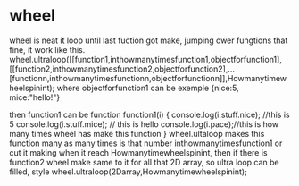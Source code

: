 # wheel
wheel is neat it loop until last fuction got make, jumping ower fungtions that fine, it work like this.
wheel.ultraloop([[function1,inthowmanytimesfunction1,objectforfunction1],[[function2,inthowmanytimesfunction2,objectforfunction2],...[functionn,inthowmanytimesfunctionn,objectforfunctionn]],Howmanytimewheelspinint);
where objectforfunction1 can be exemple
{nice:5, mice:"hello!"}

then function1 can be
function function1(i)
{
console.log(i.stuff.nice); //this is 5
console.log(i.stuff.mice); // this is hello
console.log(i.pace);//this is how many times wheel has make this function
}
wheel.ultaloop makes this function many as many times is that number inthowmanytimesfunction1 or cut it making when it reach Howmanytimewheelspinint, 
then if there is 
function2 wheel make same to it for all that 2D array,
so ultra loop can be filled, style
wheel.ultraloop(2Darray,Howmanytimewheelspinint);
